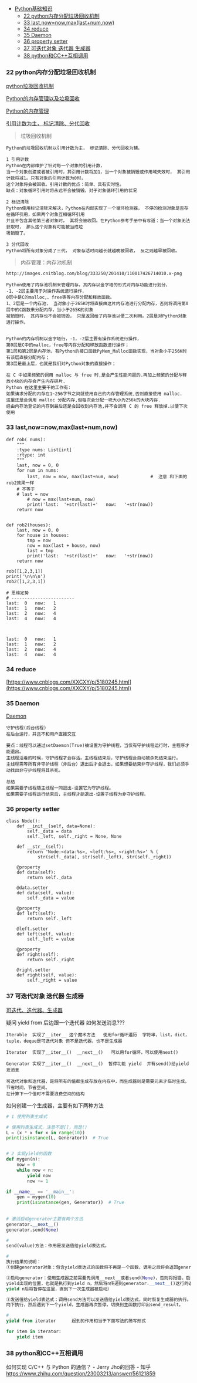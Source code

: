 * [Python基础知识](#python基础知识)
      * [22 python内存分配垃圾回收机制](#22-python内存分配垃圾回收机制)
      * [33 last,now=now,max(last+num,now)](#33-last,now=now,max(last+num,now))
      * [34 reduce](#34-reduce)
      * [35 Daemon](#35-Daemon)
      * [36 property setter](#36-property-setter)
      * [37 可迭代对象 迭代器 生成器](#37-可迭代对象-迭代器-生成器)
      * [38 python和CC++互相调用](#38-python和CC++互相调用)



### 22 python内存分配垃圾回收机制

[python垃圾回收机制](https://www.cnblogs.com/Xjng/p/5128269.html)

[Python的内存管理以及垃圾回收](https://blog.csdn.net/onlyanyz/article/details/45605773)

[Python的内存管理](https://www.cnblogs.com/vamei/p/3232088.html)

[引用计数为主， 标记清除、分代回收](https://segmentfault.com/a/1190000016078708)

> 垃圾回收机制
```
Python的垃圾回收机制以引用计数为主， 标记清除、分代回收为辅。

1 引用计数
Python在内部维护了针对每一个对象的引用计数，
当一个对象创建或者被引用时，其引用计数将加1，当一个对象被销毁或作用域失效时， 其引用计数将减1。只有对象的引用计数为0时，
这个对象将会被回收。引用计数的优点：简单、具有实时性。
缺点：对象循环引用时将永远不会被销毁。对于对象循环引用的状况

2 标记清除 
Python使用标记清除来解决，Python在内部实现了一个循环检测器， 不停的检测对象是否存在循环引用，如果两个对象互相循环引用
并且不包含其他第三者对象时， 其将会被收回。在Python参考手册中有写道：当一个对象无法获取时， 那么这个对象有可能被当成垃
圾销毁了。

3 分代回收 
Python将所有对象分成了三代， 对象存活时间越长就越晚被回收， 反之则越早被回收。
```

> 内存管理：内存池机制
```
http://images.cnitblog.com/blog/333250/201410/110017426714010.x-png

Python使用了内存池机制来管理内存，其内存以金字塔的形式对内存功能进行划分，
-1、-2层主要用于对操作系统进行操作， 
0层中是C的malloc,、free等等内存分配和释放函数。
1、2层是一个内存池， 当对象小于265K时将直接由这片内存池进行分配内存，否则将调用第0层中的C函数来分配内存，当小于265K的对象
被销毁时， 其内存也不会被销毁， 只是返回给了内存池以便二次利用。2层是对Python对象进行操作。


Python的内存机制以金字塔行，-1，-2层主要有操作系统进行操作，
第0层是C中的malloc，free等内存分配和释放函数进行操作；
第1层和第2层是内存池，有Python的接口函数PyMem_Malloc函数实现，当对象小于256K时有该层直接分配内存；
第3层是最上层，也就是我们对Python对象的直接操作；

在 C 中如果频繁的调用 malloc 与 free 时,是会产生性能问题的.再加上频繁的分配与释放小块的内存会产生内存碎片. 
Python 在这里主要干的工作有:
如果请求分配的内存在1~256字节之间就使用自己的内存管理系统,否则直接使用 malloc.
这里还是会调用 malloc 分配内存,但每次会分配一块大小为256k的大块内存.
经由内存池登记的内存到最后还是会回收到内存池,并不会调用 C 的 free 释放掉.以便下次使用
```

### 33 last,now=now,max(last+num,now)

```python3
def rob( nums):
    """
    :type nums: List[int]
    :rtype: int
    """
    last, now = 0, 0
    for num in nums:
        last, now = now, max(last+num, now)            #  注意 和下面的rob2效果一样
	# 不等于
	# last = now
        # now = max(last+num, now)
        print('last:  '+str(last)+'   now:   '+str(now))
    return now


def rob2(houses):
    last, now = 0, 0
    for house in houses:
        tmp = now
        now = max(last + house, now)
        last = tmp
        print('last:  '+str(last)+'   now:   '+str(now))
    return now

rob([1,2,3,1])
print('\n\n\n')
rob2([1,2,3,1])

# 思维定势
# ------------------------
last:  0   now:   1
last:  1   now:   2
last:  2   now:   4
last:  4   now:   4



last:  0   now:   1
last:  1   now:   2
last:  2   now:   4
last:  4   now:   4
```
### 34 reduce

[https://www.cnblogs.com/XXCXY/p/5180245.html](https://www.cnblogs.com/XXCXY/p/5180245.html)

### 35 Daemon

[Daemon](https://github.com/jumper2014/PyCodeComplete/blob/master/docs/Python%E5%AE%9E%E8%B7%B54-%E5%AE%88%E6%8A%A4%E7%BA%BF%E7%A8%8B.md)

```
守护线程(后台线程)
在后台运行，并且不和用户直接交互

要点：线程可以通过setDaemon(True)被设置为守护线程，当仅有守护线程运行时，主程序才能退出。
主线程活着的时候，守护线程才会存活。主线程结束后，守护线程会自动被杀死结束运行。
主线程需等所有非守护线程（非后台）退出后才会退出，如果想要结束非守护线程，我们必须手动找出非守护线程将其杀死。

总结
如果需要子线程随主线程一同退出-设置它为守护线程。
如果需要子线程运行结束后，主线程才能退出-设置子线程为非守护线程。
```

### 36 property setter
```python3
class Node():
    def __init__(self, data=None):
        self._data = data
        self._left, self._right = None, None

    def __str__(self):
        return 'Node:<data:%s>, <left:%s>, <right:%s>' % (
            str(self._data), str(self._left), str(self._right))

    @property
    def data(self):
        return self._data

    @data.setter
    def data(self, value):
        self._data = value

    @property
    def left(self):
        return self._left

    @left.setter
    def left(self, value):
        self._left = value

    @property
    def right(self):
        return self._right

    @right.setter
    def right(self, value):
        self._right = value
```

### 37 可迭代对象 迭代器 生成器
[可迭代、迭代器、生成器](https://juejin.im/post/5b3391a0518825748b56b42c)


疑问   yield from 后边跟一个迭代器 如何发送消息???
```
Iterable  实现了__iter__ 这个魔术方法   使用for循环遍历  字符串，list，dict，tuple，deque是可迭代对象 但不是迭代器，也不是生成器

Iterator  实现了__iter__()  __next__()   可以用for循环，可以使用next()

Generator 实现了__iter__()  __next__()  暂停功能 yield  并有send()给yield发消息  

可迭代对象和迭代器，是将所有的值都生成存放在内存中，而生成器则是需要元素才临时生成，节省时间，节省空间。
在计算下一个值时不需要浪费空间的结构
```

如何创建一个生成器，主要有如下两种方法

```py
# 1 使用列表生成式

# 使用列表生成式，注意不是[]，而是()
L = (x * x for x in range(10))
print(isinstance(L, Generator))  # True


# 2 实现yield的函数
def mygen(n):
    now = 0
    while now < n:
        yield now
        now += 1

if __name__ == '__main__':
    gen = mygen(10)
    print(isinstance(gen, Generator))  # True
  
  
# 激活启动generator主要有两个方法
generator.__next__()
generator.send(None)

#
send(value)方法：作用是发送值给yield表达式。

#
执行结果的说明：
①创建generator对象：包含yield表达式的函数将不再是一个函数，调用之后将会返回generator对象

②启动generator：使用生成器之前需要先调用__next__或者send(None)，否则将报错。启动generator后，代码将执行到
yield出现的位置，也就是执行到yield n，然后将n传递到generator.__next__()这行的返回值。（注意，生成器执行到
yield n后将暂停在这里，直到下一次生成器被启动）

③发送值给yield表达式：调用send方法可以发送值给yield表达式，同时恢复生成器的执行。生成器从上次中断的位置继续
向下执行，然后遇到下一个yield，生成器再次暂停，切换到主函数打印出send_result。

#
yield from iterator      起到的作用相当于下面写法的简写形式

for item in iterator:
    yield item
```
### 38 python和CC++互相调用

如何实现 C/C++ 与 Python 的通信？ - Jerry Jho的回答 - 知乎
https://www.zhihu.com/question/23003213/answer/56121859


